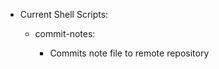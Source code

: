 <ul>
    <li>Current Shell Scripts:</li>
    <ul>
        <li>commit-notes:</li>
        <ul>
            <li>Commits note file to remote repository</li>
        </ul>
    </ul>
</ul>
